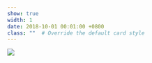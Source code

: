 ```yaml
---
show: true
width: 1
date: 2018-10-01 00:01:00 +0800
class: ""  # Override the default card style
---
```

<div>
<img src="{{ 'assets/images/badges/HAIER.png' | relative_url }}" class="img-fluid rounded" >
</div>